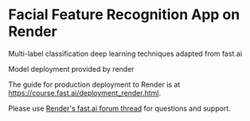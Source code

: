 # Facial Feature Recognition App on Render

Multi-label classification deep learning techniques adapted from fast.ai

Model deployment provided by render

The guide for production deployment to Render is at https://course.fast.ai/deployment_render.html.

Please use [Render's fast.ai forum thread](https://forums.fast.ai/t/deployment-platform-render/33953) for questions and support.
